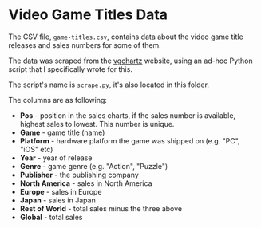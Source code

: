 # Video Game Titles Data 

The CSV file, `game-titles.csv`, contains data about the video game title releases and sales numbers for some of them.

The data was scraped from the [vgchartz](http://www.vgchartz.com) website, using an ad-hoc Python script that I specifically wrote for this.

The script's name is `scrape.py`, it's also located in this folder.

The columns are as following:

* **Pos** - position in the sales charts, if the sales number is available, highest sales to lowest. This number is unique.
* **Game** - game title (name)
* **Platform** - hardware platform the game was shipped on (e.g. "PC", "iOS" etc)
* **Year** - year of release
* **Genre** - game genre (e.g. "Action", "Puzzle") 
* **Publisher** - the publishing company
* **North America** - sales in North America
* **Europe** - sales in Europe
* **Japan** - sales in Japan
* **Rest of World** - total sales minus the three above
* **Global** - total sales




